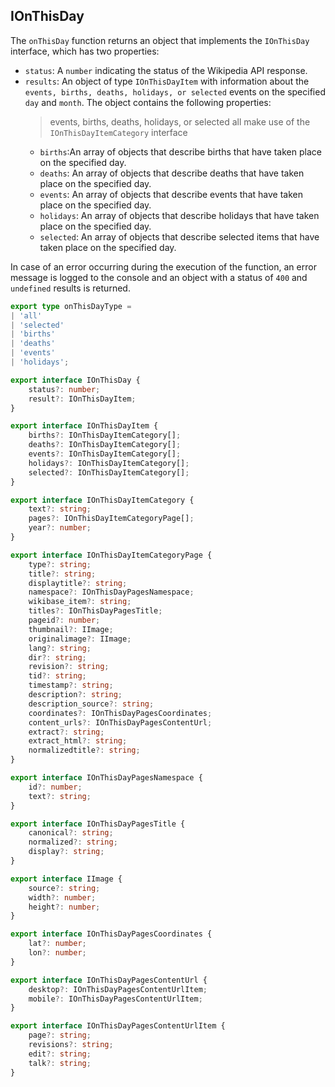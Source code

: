 ## IOnThisDay
The ```onThisDay``` function returns an object that implements the ```IOnThisDay``` interface, which has two properties:

- ```status```: A ```number``` indicating the status of the Wikipedia API response.
- ```results```: An object of type ```IOnThisDayItem``` with information about the ```events, births, deaths, holidays, or selected``` events on the specified ```day``` and ```month```. The object contains the following properties:
  > events, births, deaths, holidays, or selected all make use of the ```IOnThisDayItemCategory``` interface
  - ```births```:An array of objects that describe births that have taken place on the specified day.
  - ```deaths```: An array of objects that describe deaths that have taken place on the specified day.
  - ```events```: An array of objects that describe events that have taken place on the specified day.
  - ```holidays```: An array of objects that describe holidays that have taken place on the specified day.
  - ```selected```: An array of objects that describe selected items that have taken place on the specified day.

In case of an error occurring during the execution of the function, an error message is logged to the console and an object with a status of ```400``` and ```undefined``` results is returned.

```typescript
export type onThisDayType =
| 'all'
| 'selected'
| 'births'
| 'deaths'
| 'events'
| 'holidays';

export interface IOnThisDay {
	status?: number;
	result?: IOnThisDayItem;
}

export interface IOnThisDayItem {
	births?: IOnThisDayItemCategory[];
	deaths?: IOnThisDayItemCategory[];
	events?: IOnThisDayItemCategory[];
	holidays?: IOnThisDayItemCategory[];
	selected?: IOnThisDayItemCategory[];
}

export interface IOnThisDayItemCategory {
	text?: string;
	pages?: IOnThisDayItemCategoryPage[];
	year?: number;
}

export interface IOnThisDayItemCategoryPage {
	type?: string;
	title?: string;
	displaytitle?: string;
	namespace?: IOnThisDayPagesNamespace;
	wikibase_item?: string;
	titles?: IOnThisDayPagesTitle;
	pageid?: number;
	thumbnail?: IImage;
	originalimage?: IImage;
	lang?: string;
	dir?: string;
	revision?: string;
	tid?: string;
	timestamp?: string;
	description?: string;
	description_source?: string;
	coordinates?: IOnThisDayPagesCoordinates;
	content_urls?: IOnThisDayPagesContentUrl;
	extract?: string;
	extract_html?: string;
	normalizedtitle?: string;
}

export interface IOnThisDayPagesNamespace {
	id?: number;
	text?: string;
}

export interface IOnThisDayPagesTitle {
	canonical?: string;
	normalized?: string;
	display?: string;
}

export interface IImage {
	source?: string;
	width?: number;
	height?: number;
}

export interface IOnThisDayPagesCoordinates {
	lat?: number;
	lon?: number;
}

export interface IOnThisDayPagesContentUrl {
	desktop?: IOnThisDayPagesContentUrlItem;
	mobile?: IOnThisDayPagesContentUrlItem;
}

export interface IOnThisDayPagesContentUrlItem {
	page?: string;
	revisions?: string;
	edit?: string;
	talk?: string;
}
```
